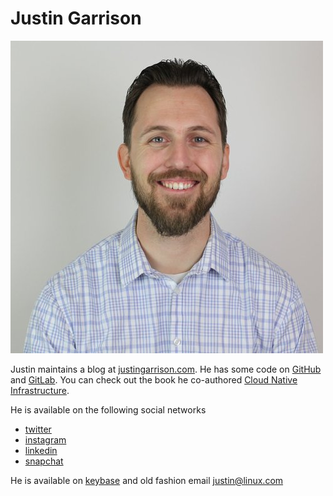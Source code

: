 # Justin Garrison

![Profile](img/profile_small.jpeg)

Justin maintains a blog at [justingarrison.com](http://justingarrison.com).
He has some code on [GitHub](https://github.com/rothgar) and [GitLab](https://gitlab.com/jgarr).
You can check out the book he co-authored [Cloud Native Infrastructure](http://www.cnibook.info).

He is available on the following social networks

- [twitter](https://twitter.com/rothgar)
- [instagram](https://www.instagram.com/rothgar/)
- [linkedin](https://www.linkedin.com/in/justingarrison/)
- [snapchat](https://snapchat/add/rothgar)

He is available on [keybase](https://keybase.io/rothgar) and old fashion email justin@linux.com


